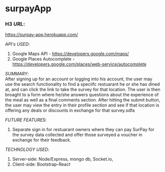 # surpayApp

### H3 _URL_:<br>
https://surpay-app.herokuapp.com/

_API's_ _USED_:<br>
1. Google Maps API - https://developers.google.com/maps/<br>
2. Google Places Autocomplete - https://developers.google.com/places/web-service/autocomplete

_SUMMARY_:<br> 
After signing up for an account or logging into his account, the user may use the search functionality to find a speciifc restuarant he or she has dined at, and can click the link to take the survey for that location. The user is then broaght to a form where he/she answers questions about the experience of the meal as well as a final comments section. After hitting the submit button, the user may view the entry in their profile section and see if that location is offering any deals or discounts in exchange for that survey.sdfa

_FUTURE FEATURES_:<br>
1. Separate sign in for restuarant owners where they can pay SurPay for the survey data collected and offer those surveyed a voucher in exchange for their feedback. 

_TECHNOLOGY USED_:<br>
1. Server-side: Node/Express, mongo db, Socket.io,<br> 
2. Client-side: Bootstrap-React
